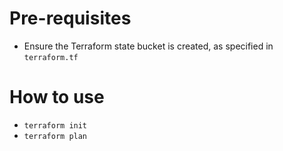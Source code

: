 # Pre-requisites

- Ensure the Terraform state bucket is created, as specified in `terraform.tf`

# How to use 

- `terraform init`
- `terraform plan`
